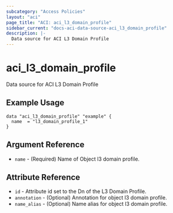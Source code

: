 ```yaml
---
subcategory: "Access Policies"
layout: "aci"
page_title: "ACI: aci_l3_domain_profile"
sidebar_current: "docs-aci-data-source-aci_l3_domain_profile"
description: |-
  Data source for ACI L3 Domain Profile
---
```


# aci_l3_domain_profile #
Data source for ACI L3 Domain Profile

## Example Usage ##

```hcl
data "aci_l3_domain_profile" "example" {
  name  = "l3_domain_profile_1"
}
```
## Argument Reference ##
* `name` - (Required) Name of Object l3 domain profile.



## Attribute Reference

* `id` - Attribute id set to the Dn of the L3 Domain Profile.
* `annotation` - (Optional) Annotation for object l3 domain profile.
* `name_alias` - (Optional) Name alias for object l3 domain profile.
